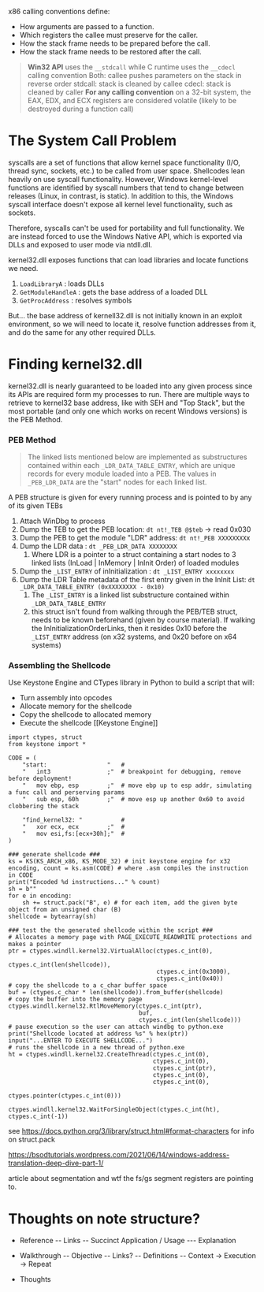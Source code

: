 x86 calling conventions define:
- How arguments are passed to a function.
- Which registers the callee must preserve for the caller.
- How the stack frame needs to be prepared before the call.
- How the stack frame needs to be restored after the call.

> **Win32 API** uses the `__stdcall` while C runtime uses the `__cdecl` calling convention
> Both: callee pushes parameters on the stack in reverse order
> stdcall: stack is cleaned by callee
> cdecl: stack is cleaned by caller
> **For any calling convention** on a 32-bit system, the EAX, EDX, and ECX registers are considered volatile (likely to be destroyed during a function call)


# The System Call Problem
syscalls are a set of functions that allow kernel space functionality (I/O, thread sync, sockets, etc.) to be called from user space. Shellcodes lean heavily on use syscall functionality. However, Windows kernel-level functions are identified by syscall numbers that tend to change between releases (Linux, in contrast, is static). In addition to this, the Windows syscall interface doesn't expose all kernel level functionality, such as sockets. 

Therefore, syscalls can't be used for portability and full functionality. We are instead forced to use the Windows Native API, which is exported via DLLs and exposed to user mode via ntdll.dll. 

kernel32.dll exposes functions that can load libraries and locate functions we need.
1. `LoadLibraryA` : loads DLLs
2. `GetModuleHandleA` : gets the base address of a loaded DLL
3. `GetProcAddress` : resolves symbols

But... the base address of kernell32.dll is not initially known in an exploit environment, so we will need to locate it, resolve function addresses from it, and do the same for any other required DLLs.

# Finding kernel32.dll
kernel32.dll is nearly guaranteed to be loaded into any given process since its APIs are required form my processes to run. There are multiple ways to retrieve to kernel32 base address, like with SEH and "Top Stack", but the most portable (and only one which works on recent Windows versions) is the PEB Method.

### PEB Method
> The linked lists mentioned below are implemented as substructures contained within each `_LDR_DATA_TABLE_ENTRY`, which are unique records for every module loaded into a PEB. The values in `_PEB_LDR_DATA` are the "start" nodes for each linked list.

A PEB structure is given for every running process and is pointed to by any of its given TEBs
1. Attach WinDbg to process
2. Dump the TEB to get the PEB location: `dt nt!_TEB @$teb` -> read 0x030
3. Dump the PEB to get the module "LDR" address: `dt nt!_PEB XXXXXXXX`x
4. Dump the LDR data : `dt _PEB_LDR_DATA XXXXXXXX`
	1. Where LDR is a pointer to a struct containing a start nodes to 3 linked lists (InLoad | InMemory | InInit Order) of loaded modules 
5. Dump the `_LIST_ENTRY` of inInitialization : `dt _LIST_ENTRY xxxxxxxx`
6. Dump the LDR Table metadata of the first entry given in the InInit List: `dt _LDR_DATA_TABLE_ENTRY (0xXXXXXXXX - 0x10)`
	1. The `_LIST_ENTRY` is a linked list substructure contained within `_LDR_DATA_TABLE_ENTRY`
	2. this struct isn't found from walking through the PEB/TEB struct, needs to be known beforehand (given by course material). If walking the InInitializationOrderLinks, then it resides 0x10 before the `_LIST_ENTRY` address (on x32 systems, and 0x20 before on x64 systems)

### Assembling the Shellcode
Use Keystone Engine and CTypes library in Python to build a script that will:
- Turn assembly into opcodes
- Allocate memory for the shellcode
- Copy the shellcode to allocated memory
- Execute the shellcode
[[Keystone Engine]]
```
import ctypes, struct
from keystone import *

CODE = (
	"start:					"	#
	"	int3				;"	# breakpoint for debugging, remove before deployment!
	"	mov ebp, esp		;"	# move ebp up to esp addr, simulating a func call and perserving params
	"	sub esp, 60h		;"	# move esp up another 0x60 to avoid clobbering the stack
	
	"find_kernel32:	"			#
	"	xor ecx, ecx		;"	# 
	"	mov esi,fs:[ecx+30h];"	#
)

### generate shellcode ###
ks = KS(KS_ARCH_x86, KS_MODE_32) # init keystone engine for x32
encoding, count = ks.asm(CODE) # where .asm compiles the instruction in CODE
print("Encoded %d instructions..." % count)
sh = b""
for e in encoding:
    sh += struct.pack("B", e) # for each item, add the given byte object from an unsigned char (B)
shellcode = bytearray(sh)

### test the the generated shellcode within the script ###
# Allocates a memory page with PAGE_EXECUTE_READWRITE protections and makes a pointer
ptr = ctypes.windll.kernel32.VirtualAlloc(ctypes.c_int(0),
                                          ctypes.c_int(len(shellcode)),
                                          ctypes.c_int(0x3000),
                                          ctypes.c_int(0x40))
# copy the shellcode to a c_char buffer space
buf = (ctypes.c_char * len(shellcode)).from_buffer(shellcode)
# copy the buffer into the memory page
ctypes.windll.kernel32.RtlMoveMemory(ctypes.c_int(ptr),
                                     buf,
                                     ctypes.c_int(len(shellcode)))
# pause execution so the user can attach windbg to python.exe									 
print("Shellcode located at address %s" % hex(ptr))
input("...ENTER TO EXECUTE SHELLCODE...")
# runs the shellcode in a new thread of python.exe
ht = ctypes.windll.kernel32.CreateThread(ctypes.c_int(0),
                                         ctypes.c_int(0),
                                         ctypes.c_int(ptr),
                                         ctypes.c_int(0),
                                         ctypes.c_int(0),
                                         ctypes.pointer(ctypes.c_int(0)))

ctypes.windll.kernel32.WaitForSingleObject(ctypes.c_int(ht), ctypes.c_int(-1))									 

```
see https://docs.python.org/3/library/struct.html#format-characters for info on struct.pack

https://bsodtutorials.wordpress.com/2021/06/14/windows-address-translation-deep-dive-part-1/

article about segmentation and wtf the fs/gs segment registers are pointing to.



# Thoughts on note structure?
- Reference
-- Links
-- Succinct Application / Usage
--- Explanation

- Walkthrough
-- Objective
-- Links?
-- Definitions
-- Context -> Execution -> Repeat

- Thoughts